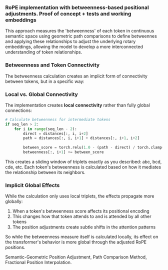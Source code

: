 ### RoPE implementation with betweenness-based positional adjustments. Proof of concept + tests and working embeddings 
  
  This approach measures the 'betweenness' of each token in continuous semantic space using geometric path comparisons to define betweennes
  and applying these relationships to adjust the underlying rotary embeddings, allowing the model to  develop a more interconnected understanding of token 
  relationships.

### Betweenness and Token Connectivity

The betweenness calculation creates an implicit form of connectivity between tokens, but in a specific way:

### Local vs. Global Connectivity

The implementation creates **local connectivity** rather than fully global connections:

```python
# Calculate betweenness for intermediate tokens
if seq_len > 2:
    for i in range(seq_len - 2):
        direct = distances[:, i, i+2]
        path = distances[:, i, i+1] + distances[:, i+1, i+2]
        
        between_score = torch.relu(1.0 - (path - direct) / torch.clamp(direct, min=1e-6))
        betweenness[:, i+1] += between_score
```

This creates a sliding window of triplets exactly as you described: abc, bcd, cde, etc. Each token's betweenness is calculated based on how it mediates the relationship between its neighbors.

### Implicit Global Effects

While the calculation only uses local triplets, the effects propagate more globally:

1. When a token's betweenness score affects its positional encoding
2. This changes how that token attends to and is attended by all other tokens
3. The position adjustments create subtle shifts in the attention patterns

So while the betweenness measure itself is calculated locally, its effect on the transformer's behavior is more global through the adjusted RoPE positions.

Semantic-Geometric Position Adjustment, Path Comparison Method, Fractional Position Interpolation.
